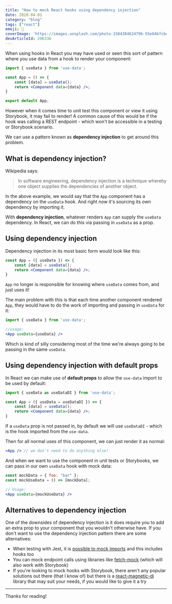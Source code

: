 ```yaml
---
title: "How to mock React hooks using dependency injection"
date: 2020-04-01
category: "blog"
tags: ["react"]
emoji: 💉
coverImage: 'https://images.unsplash.com/photo-1584384624796-55e84bfcbd56?ixlib=rb-1.2.1&ixid=eyJhcHBfaWQiOjEyMDd9&auto=format&fit=crop&w=1950&q=80'
devArticleId: 296336
--- 
```


When using hooks in React you may have used or seen this sort of pattern where you use data from a hook to render your component:

```jsx
import { useData } from 'use-data';

const App = () => {
    const [data] = useData();
    return <Component data={data} />;
}

export default App;
```

However when it comes time to unit test this component or view it using Storybook, it may fail to render! A common cause of this would be if the hook was calling a REST endpoint - which won't be accessible in a testing or Storybook scenario.

We can use a pattern known as **dependency injection** to get around this problem.

## What is dependency injection?

Wikipedia says:

> In software engineering, dependency injection is a technique whereby one object supplies the dependencies of another object.

In the above example, we would say that the `App` component has a dependency on the `useData` hook. And right now it's sourcing its own dependency by importing it.

With **dependency injection**, whatever renders `App` can supply the `useData` dependency. In React, we can do this via passing in `useData` as a prop.

## Using dependency injection

Dependency injection in its most basic form would look like this:

```jsx
const App = ({ useData }) => {
    const [data] = useData();
    return <Component data={data} />;
}
```

`App` no longer is responsible for knowing where `useData` comes from, and just uses it!

The main problem with this is that each time another component rendered `App`, they would have to do the work of importing and passing in `useData` for it: 

```jsx
import { useData } from 'use-data';

//usage:
<App useData={useData} />
```

Which is kind of silly considering most of the time we're always going to be passing in the same `useData`.

## Using dependency injection with default props

In React we can make use of **default props** to allow the `use-data` import to be used by default:

```jsx
import { useData as useDataDI } from 'use-data';

const App = ({ useData = useDataDI }) => {
    const [data] = useData();
    return <Component data={data} />;
}
```

If a `useData` prop is not passed in, by default we will use `useDataDI` - which is the hook imported from the `use-data`.

Then for all normal uses of this component, we can just render it as normal:

```jsx
<App /> // we don't need to do anything else!
```

And when we want to use the component in unit tests or Storybooks, we can pass in our own `useData` hook with mock data:

```jsx
const mockData = { foo: "bar" };
const mockUseData = () => [mockData];

// Usage:
<App useData={mockUseData} />
```

## Alternatives to dependency injection

One of the downsides of dependency injection is it does require you to add an extra prop to your component that you wouldn't otherwise have. If you don't want to use the dependency injection pattern there are some alternatives:

* When testing with Jest, it is [possible to mock imports](/mocking-with-jest) and this includes hooks too
* You can mock endpoint calls using libraries like [fetch-mock](https://www.npmjs.com/package/fetch-mock) (which will also work with Storybook)
* If you're looking to mock hooks with Storybook, there aren't any popular solutions out there (that I know of) but there is a [react-magnetic-di](https://github.com/albertogasparin/react-magnetic-di) library that may suit your needs, if you would like to give it a try

---

Thanks for reading!
